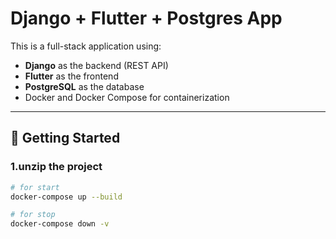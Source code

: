 # Django + Flutter + Postgres App

This is a full-stack application using:

- **Django** as the backend (REST API)
- **Flutter** as the frontend
- **PostgreSQL** as the database
- Docker and Docker Compose for containerization

---

## 🚀 Getting Started

### 1.unzip the project

```bash
# for start
docker-compose up --build

# for stop
docker-compose down -v